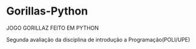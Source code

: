 # Gorillas-Python

JOGO GORILLAZ FEITO EM PYTHON

Segunda avaliação da disciplina de introdução a Programação(POLI/UPE)

